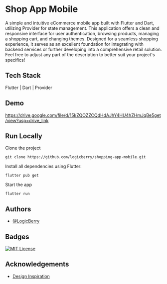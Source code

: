 
# Shop App Mobile
A simple and intuitive eCommerce mobile app built with Flutter and Dart, utilizing Provider for state management. This application offers a clean and responsive interface for user authentication, browsing products, managing a shopping cart, and changing themes. Designed for a seamless shopping experience, it serves as an excellent foundation for integrating with backend services or further developing into a comprehensive retail solution. Feel free to adjust any part of the description to better suit your project's specifics!

## Tech Stack
Flutter | Dart | Provider

## Demo

https://drive.google.com/file/d/15kZQOZZCQdHdAJhY4HU4hZHmJqBe5get/view?usp=drive_link


## Run Locally

Clone the project

```
git clone https://github.com/logicberry/shopping-app-mobile.git
```

Install all dependencies using Flutter:

```
flutter pub get
```

Start the app

```
flutter run
```


## Authors

- [@LogicBerry](https://www.github.com/logicberry)


## Badges
[![MIT License](https://img.shields.io/badge/License-MIT-green.svg)](https://choosealicense.com/licenses/mit/)

## Acknowledgements

 - [Design Inspiration](https://www.figma.com/design/JxPv6V8vwBOxivlZXPJfE6/Shopping?m=auto&t=oni1eJSqYiEvYjLU-6)
